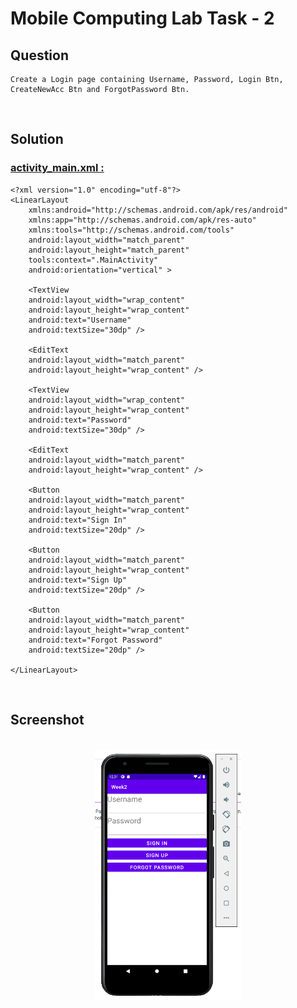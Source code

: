 # Mobile Computing Lab Task - 2

## Question

```
Create a Login page containing Username, Password, Login Btn, CreateNewAcc Btn and ForgotPassword Btn.
```

<br/>

## Solution

### [activity_main.xml :](./MyApplication/app/src/main/res/layout/activity_main.xml)

```
<?xml version="1.0" encoding="utf-8"?>
<LinearLayout
    xmlns:android="http://schemas.android.com/apk/res/android"
    xmlns:app="http://schemas.android.com/apk/res-auto"
    xmlns:tools="http://schemas.android.com/tools"
    android:layout_width="match_parent"
    android:layout_height="match_parent"
    tools:context=".MainActivity"
    android:orientation="vertical" >

    <TextView
    android:layout_width="wrap_content"
    android:layout_height="wrap_content"
    android:text="Username"
    android:textSize="30dp" />

    <EditText
    android:layout_width="match_parent"
    android:layout_height="wrap_content" />

    <TextView
    android:layout_width="wrap_content"
    android:layout_height="wrap_content"
    android:text="Password"
    android:textSize="30dp" />

    <EditText
    android:layout_width="match_parent"
    android:layout_height="wrap_content" />

    <Button
    android:layout_width="match_parent"
    android:layout_height="wrap_content"
    android:text="Sign In"
    android:textSize="20dp" />

    <Button
    android:layout_width="match_parent"
    android:layout_height="wrap_content"
    android:text="Sign Up"
    android:textSize="20dp" />

    <Button
    android:layout_width="match_parent"
    android:layout_height="wrap_content"
    android:text="Forgot Password"
    android:textSize="20dp" />

</LinearLayout>
```

<br/>

## Screenshot

<br/>

<div align="center">
    <a href="screenshot.png">
        <img src="screenshot.png" alt="screenshot[0]" height="400px">
    </a>
</div>
